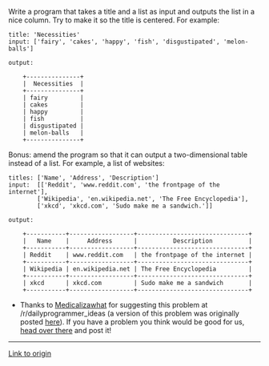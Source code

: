 Write a program that takes a title and a list as input and outputs the list in a nice column. Try to make it so the title is centered. For example:

    title: 'Necessities'
    input: ['fairy', 'cakes', 'happy', 'fish', 'disgustipated', 'melon-balls']

    output:

        +---------------+
        |  Necessities  |
        +---------------+
        | fairy         |
        | cakes         |
        | happy         |
        | fish          |
        | disgustipated |
        | melon-balls   |
        +---------------+
        

Bonus: amend the program so that it can output a two-dimensional table instead of a list. For example, a list of websites:

    titles: ['Name', 'Address', 'Description']
    input:  [['Reddit', 'www.reddit.com', 'the frontpage of the internet'],
            ['Wikipedia', 'en.wikipedia.net', 'The Free Encyclopedia'],
            ['xkcd', 'xkcd.com', 'Sudo make me a sandwich.']]
            
    output:
    
        +-----------+------------------+-------------------------------+
        |   Name    |     Address      |          Description          |
        +-----------+------------------+-------------------------------+
        | Reddit    | www.reddit.com   | the frontpage of the internet |
        +-----------+------------------+-------------------------------+
        | Wikipedia | en.wikipedia.net | The Free Encyclopedia         |
        +-----------+------------------+-------------------------------+
        | xkcd      | xkcd.com         | Sudo make me a sandwich       |
        +-----------+------------------+-------------------------------+


* Thanks to [Medicalizawhat](http://www.reddit.com/user/Medicalizawhat) for suggesting this problem at /r/dailyprogrammer_ideas (a version of this problem was originally posted [here](http://programthis.net/table-games/)). If you have a problem you think would be good for us, [head over there](http://www.reddit.com/r/dailyprogrammer_ideas) and post it!

---

[Link to origin](https://www.reddit.com/r/dailyprogrammer/vmblw)